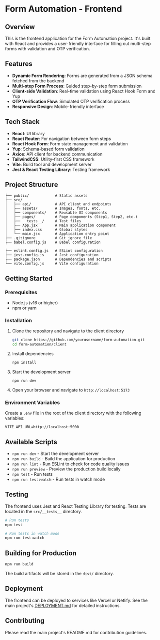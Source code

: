 # Form Automation - Frontend

## Overview

This is the frontend application for the Form Automation project. It's built with React and provides a user-friendly interface for filling out multi-step forms with validation and OTP verification.

## Features

- **Dynamic Form Rendering**: Forms are generated from a JSON schema fetched from the backend
- **Multi-step Form Process**: Guided step-by-step form submission
- **Client-side Validation**: Real-time validation using React Hook Form and Yup
- **OTP Verification Flow**: Simulated OTP verification process
- **Responsive Design**: Mobile-friendly interface

## Tech Stack

- **React**: UI library
- **React Router**: For navigation between form steps
- **React Hook Form**: Form state management and validation
- **Yup**: Schema-based form validation
- **Axios**: API client for backend communication
- **TailwindCSS**: Utility-first CSS framework
- **Vite**: Build tool and development server
- **Jest & React Testing Library**: Testing framework

## Project Structure

```
├── public/            # Static assets
├── src/
│   ├── api/           # API client and endpoints
│   ├── assets/        # Images, fonts, etc.
│   ├── components/    # Reusable UI components
│   ├── pages/         # Page components (Step1, Step2, etc.)
│   ├── __tests__/     # Test files
│   ├── App.jsx        # Main application component
│   ├── index.css      # Global styles
│   └── main.jsx       # Application entry point
├── .gitignore         # Git ignore file
├── babel.config.js    # Babel configuration

├── eslint.config.js   # ESLint configuration
├── jest.config.js     # Jest configuration
├── package.json       # Dependencies and scripts
└── vite.config.js     # Vite configuration
```

## Getting Started

### Prerequisites

- Node.js (v16 or higher)
- npm or yarn

### Installation

1. Clone the repository and navigate to the client directory
   ```bash
   git clone https://github.com/yourusername/form-automation.git
   cd form-automation/client
   ```

2. Install dependencies
   ```bash
   npm install
   ```

3. Start the development server
   ```bash
   npm run dev
   ```

4. Open your browser and navigate to `http://localhost:5173`

### Environment Variables

Create a `.env` file in the root of the client directory with the following variables:

```
VITE_API_URL=http://localhost:5000
```

## Available Scripts

- `npm run dev` - Start the development server
- `npm run build` - Build the application for production
- `npm run lint` - Run ESLint to check for code quality issues
- `npm run preview` - Preview the production build locally
- `npm test` - Run tests
- `npm run test:watch` - Run tests in watch mode

## Testing

The frontend uses Jest and React Testing Library for testing. Tests are located in the `src/__tests__` directory.

```bash
# Run tests
npm test

# Run tests in watch mode
npm run test:watch
```

## Building for Production

```bash
npm run build
```

The build artifacts will be stored in the `dist/` directory.



## Deployment

The frontend can be deployed to services like Vercel or Netlify. See the main project's [DEPLOYMENT.md](../DEPLOYMENT.md) for detailed instructions.

## Contributing

Please read the main project's README.md for contribution guidelines.

